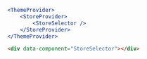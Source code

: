 ```jsx
<ThemeProvider>
	<StoreProvider>
		<StoreSelector />
	</StoreProvider>
</ThemeProvider>
```

```html
<div data-component="StoreSelector"></div>
```

